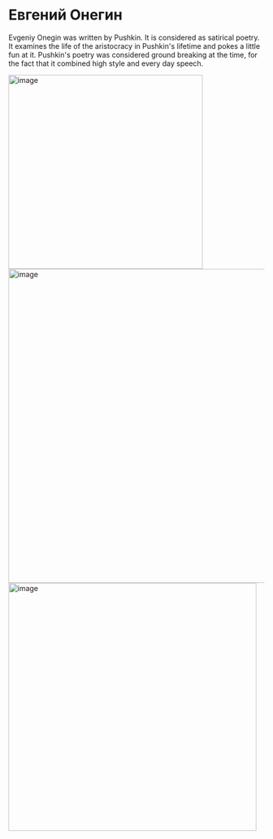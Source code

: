 # Евгений Онегин

Evgeniy Onegin was written by Pushkin. It is considered as satirical poetry. It examines the life of the aristocracy in Pushkin's lifetime and pokes a little fun at it. Pushkin's poetry was considered ground breaking at the time, for the fact that it combined high style and every day speech.

<img width="382" alt="image" src="https://github.com/user-attachments/assets/ba6b7b47-6ca7-42f4-89b4-3c6cdc5a62a3">

<img width="618" alt="image" src="https://github.com/user-attachments/assets/f5c6ebb1-6a47-4f78-bf0d-c47cb9d61a2a">

<img width="488" alt="image" src="https://github.com/user-attachments/assets/e3a0f40c-5dfa-4163-8df0-f41e19ae136c">
